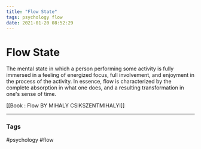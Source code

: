 ```yaml
---
title: "Flow State"
tags: psychology flow
date: 2021-01-20 08:52:29
---
```


# Flow State

The mental state in which a person performing some activity is fully immersed in a feeling of energized focus, full involvement, and enjoyment in the process of the activity. In essence, flow is characterized by the complete absorption in what one does, and a resulting transformation in one's sense of time. 

[[Book : Flow BY MIHALY CSIKSZENTMIHALYI]]

---
### Tags
#psychology #flow
